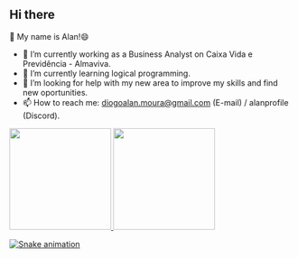 ## Hi there 
👋 My name is Alan!😄 
- 🔭 I’m currently working as a Business Analyst on Caixa Vida e Previdência - Almaviva.
- 🌱 I’m currently learning logical programming.
- 🤔 I’m looking for help with my new area to improve my skills and find new oportunities.
- 📫 How to reach me: diogoalan.moura@gmail.com (E-mail) / alanprofile (Discord).

<div> <a href="https://github.com/alanprofile"> <img loading="lazy" height="180em" src="https://github-readme-stats.vercel.app/api/top-langs/?username=alanprofile&layout=compact&langs_count=7&theme=dracula"/> <img loading="lazy" height="180em" src="https://github-readme-stats.vercel.app/api?username=alanprofile&show_icons=true&theme=dracula&include_all_commits=true&count_private=true"/> </div> 

  ![Snake animation](https://github.com/alanprofile/alanprofile/blob/output/github-contribution-grid-snake.svg)
